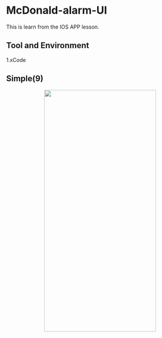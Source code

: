 # McDonald-alarm-UI

This is learn from the IOS APP lesson.  

## Tool and Environment

1.xCode

## Simple(9)

<div align=center><img width="300" height="650" src="https://github.com/gjim50701/McDonald-alarm-UI/blob/master/img/img1.png"/></div>
